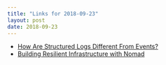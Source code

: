 ```yaml
---
title: "Links for 2018-09-23"
layout: post
date: 2018-09-23
---
```


* [How Are Structured Logs Different From Events?](https://www.honeycomb.io/blog/2018/06/how-are-structured-logs-different-from-events/)
* [Building Resilient Infrastructure with Nomad](http://www.hashicorp.com/blog/resilient-infrastructure-with-nomad-fault-tolerance-outage-recovery)
